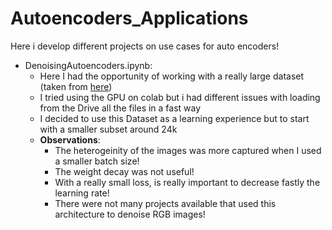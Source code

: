 # Autoencoders_Applications
Here i develop different projects on use cases for auto encoders!
- DenoisingAutoencoders.ipynb:
    - Here I had the opportunity of working with a really large dataset (taken from [here](https://www.kaggle.com/datasets/greatgamedota/ffhq-face-data-set/data]))
    - I tried using the GPU on colab but i had different issues with loading from the Drive all the files in a fast way
    - I decided to use this Dataset as a learning experience but to start with a smaller subset around 24k
    - **Observations**:
        - The heterogeinity of the images was more captured when I used a smaller batch size!
        - The weight decay was not useful!
        - With a really small loss, is really important to decrease fastly the learning rate!
        - There were not many projects available that used this architecture to denoise RGB images!
